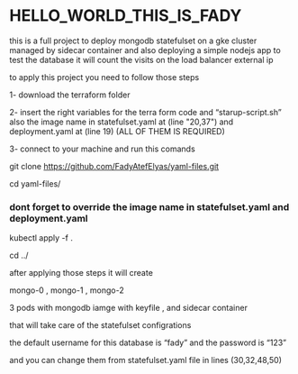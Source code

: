 
# HELLO_WORLD_THIS_IS_FADY

this is a full project to deploy mongodb statefulset on a gke cluster managed by sidecar container and also deploying a simple nodejs app to test the database it will count the visits on the load balancer external ip

to apply this project you need to follow those steps

1- download the terraform folder

2- insert the right variables for the terra form code and “starup-script.sh” also the image name in statefulset.yaml at (line "20,37") and deployment.yaml at (line 19) 
(ALL OF THEM IS REQUIRED)

3- connect to your machine and run this comands

git clone https://github.com/FadyAtefElyas/yaml-files.git
   
cd yaml-files/

### dont forget to override the image name in statefulset.yaml and deployment.yaml
   
kubectl apply -f .
   
cd ../

after applying those steps it will create 

mongo-0 , mongo-1 , mongo-2 

3 pods with mongodb iamge with keyfile , and sidecar container

that will take care of the statefulset configrations 

the default username for this database is “fady”
and the password is “123”

and you can change them from statefulset.yaml file in lines (30,32,48,50)

